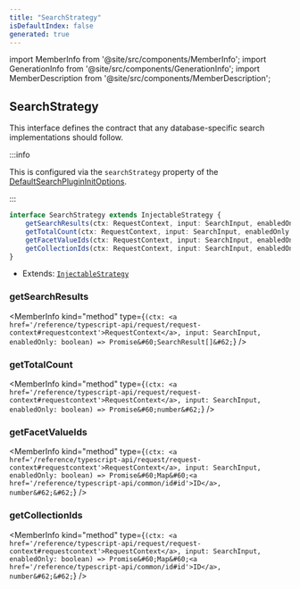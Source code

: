 ```yaml
---
title: "SearchStrategy"
isDefaultIndex: false
generated: true
---
```

<!-- This file was generated from the Vendure source. Do not modify. Instead, re-run the "docs:build" script -->
import MemberInfo from '@site/src/components/MemberInfo';
import GenerationInfo from '@site/src/components/GenerationInfo';
import MemberDescription from '@site/src/components/MemberDescription';


## SearchStrategy

<GenerationInfo sourceFile="packages/core/src/plugin/default-search-plugin/search-strategy/search-strategy.ts" sourceLine="21" packageName="@bb-vendure/core" />

This interface defines the contract that any database-specific search implementations
should follow.

:::info

This is configured via the `searchStrategy` property of
the <a href='/reference/typescript-api/default-search-plugin/default-search-plugin-init-options#defaultsearchplugininitoptions'>DefaultSearchPluginInitOptions</a>.

:::

```ts title="Signature"
interface SearchStrategy extends InjectableStrategy {
    getSearchResults(ctx: RequestContext, input: SearchInput, enabledOnly: boolean): Promise<SearchResult[]>;
    getTotalCount(ctx: RequestContext, input: SearchInput, enabledOnly: boolean): Promise<number>;
    getFacetValueIds(ctx: RequestContext, input: SearchInput, enabledOnly: boolean): Promise<Map<ID, number>>;
    getCollectionIds(ctx: RequestContext, input: SearchInput, enabledOnly: boolean): Promise<Map<ID, number>>;
}
```
* Extends: <code><a href='/reference/typescript-api/common/injectable-strategy#injectablestrategy'>InjectableStrategy</a></code>



<div className="members-wrapper">

### getSearchResults

<MemberInfo kind="method" type={`(ctx: <a href='/reference/typescript-api/request/request-context#requestcontext'>RequestContext</a>, input: SearchInput, enabledOnly: boolean) => Promise&#60;SearchResult[]&#62;`}   />


### getTotalCount

<MemberInfo kind="method" type={`(ctx: <a href='/reference/typescript-api/request/request-context#requestcontext'>RequestContext</a>, input: SearchInput, enabledOnly: boolean) => Promise&#60;number&#62;`}   />


### getFacetValueIds

<MemberInfo kind="method" type={`(ctx: <a href='/reference/typescript-api/request/request-context#requestcontext'>RequestContext</a>, input: SearchInput, enabledOnly: boolean) => Promise&#60;Map&#60;<a href='/reference/typescript-api/common/id#id'>ID</a>, number&#62;&#62;`}   />


### getCollectionIds

<MemberInfo kind="method" type={`(ctx: <a href='/reference/typescript-api/request/request-context#requestcontext'>RequestContext</a>, input: SearchInput, enabledOnly: boolean) => Promise&#60;Map&#60;<a href='/reference/typescript-api/common/id#id'>ID</a>, number&#62;&#62;`}   />




</div>
